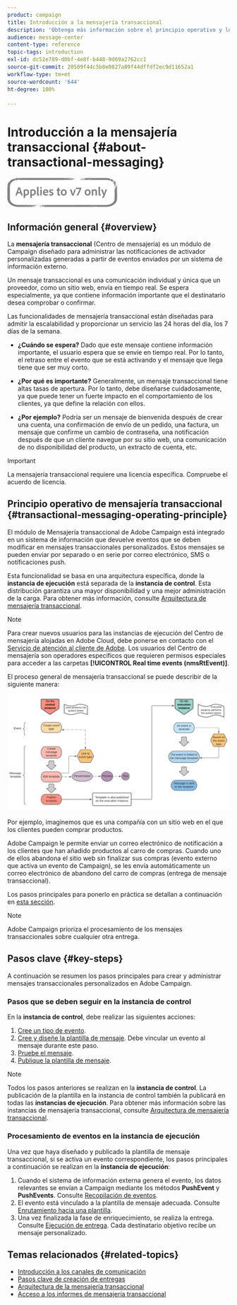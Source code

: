 ```yaml
---
product: campaign
title: Introducción a la mensajería transaccional
description: 'Obtenga más información sobre el principio operativo y los pasos clave de la mensajería transaccional de Adobe Campaign Classic. '
audience: message-center
content-type: reference
topic-tags: introduction
exl-id: dc52e789-d0bf-4e8f-b448-9d69a2762cc1
source-git-commit: 20509f44c5b8e0827a09f44dffdf2ec9d11652a1
workflow-type: tm+mt
source-wordcount: '644'
ht-degree: 100%

---
```



# Introducción a la mensajería transaccional {#about-transactional-messaging}

![](../../assets/v7-only.svg)

## Información general {#overview}

La **mensajería transaccional** (Centro de mensajería) es un módulo de Campaign diseñado para administrar las notificaciones de activador personalizadas generadas a partir de eventos enviados por un sistema de información externo.

Un mensaje transaccional es una comunicación individual y única que un proveedor, como un sitio web, envía en tiempo real. Se espera especialmente, ya que contiene información importante que el destinatario desea comprobar o confirmar.

Las funcionalidades de mensajería transaccional están diseñadas para admitir la escalabilidad y proporcionar un servicio las 24 horas del día, los 7 días de la semana.

* **¿Cuándo se espera?** Dado que este mensaje contiene información importante, el usuario espera que se envíe en tiempo real. Por lo tanto, el retraso entre el evento que se está activando y el mensaje que llega tiene que ser muy corto.

* **¿Por qué es importante?** Generalmente, un mensaje transaccional tiene altas tasas de apertura. Por lo tanto, debe diseñarse cuidadosamente, ya que puede tener un fuerte impacto en el comportamiento de los clientes, ya que define la relación con ellos.

* **¿Por ejemplo?** Podría ser un mensaje de bienvenida después de crear una cuenta, una confirmación de envío de un pedido, una factura, un mensaje que confirme un cambio de contraseña, una notificación después de que un cliente navegue por su sitio web, una comunicación de no disponibilidad del producto, un extracto de cuenta, etc.

>[!IMPORTANT]
>
>La mensajería transaccional requiere una licencia específica. Compruebe el acuerdo de licencia.

<!--Before starting with transactional messaging, make sure you read the corresponding [best practices and limitations]().-->

## Principio operativo de mensajería transaccional {#transactional-messaging-operating-principle}

El módulo de Mensajería transaccional de Adobe Campaign está integrado en un sistema de información que devuelve eventos que se deben modificar en mensajes transaccionales personalizados. Estos mensajes se pueden enviar por separado o en serie por correo electrónico, SMS o notificaciones push.

Esta funcionalidad se basa en una arquitectura específica, donde la **instancia de ejecución** está separada de la **instancia de control**. Esta distribución garantiza una mayor disponibilidad y una mejor administración de la carga. Para obtener más información, consulte [Arquitectura de mensajería transaccional](../../message-center/using/transactional-messaging-architecture.md).

>[!NOTE]
>
>Para crear nuevos usuarios para las instancias de ejecución del Centro de mensajería alojadas en Adobe Cloud, debe ponerse en contacto con el [Servicio de atención al cliente de Adobe](https://helpx.adobe.com/es/enterprise/admin-guide.html/enterprise/using/support-for-experience-cloud.ug.html). Los usuarios del Centro de mensajería son operadores específicos que requieren permisos especiales para acceder a las carpetas **[!UICONTROL Real time events (nmsRtEvent)]**.

El proceso general de mensajería transaccional se puede describir de la siguiente manera:

![](assets/transactional-msg-overview.png)

Por ejemplo, imaginemos que es una compañía con un sitio web en el que los clientes pueden comprar productos.

Adobe Campaign le permite enviar un correo electrónico de notificación a los clientes que han añadido productos al carro de compras. Cuando uno de ellos abandona el sitio web sin finalizar sus compras (evento externo que activa un evento de Campaign), se les envía automáticamente un correo electrónico de abandono del carro de compras (entrega de mensaje transaccional).

Los pasos principales para ponerlo en práctica se detallan a continuación en [esta sección](#key-steps).

>[!NOTE]
>
>Adobe Campaign prioriza el procesamiento de los mensajes transaccionales sobre cualquier otra entrega.

## Pasos clave {#key-steps}

A continuación se resumen los pasos principales para crear y administrar mensajes transaccionales personalizados en Adobe Campaign.

### Pasos que se deben seguir en la instancia de control

En la **instancia de control**, debe realizar las siguientes acciones:

1. [Cree un tipo de evento](../../message-center/using/creating-event-types.md).
1. [Cree y diseñe la plantilla de mensaje](../../message-center/using/creating-the-message-template.md). Debe vincular un evento al mensaje durante este paso.
1. [Pruebe el mensaje](../../message-center/using/testing-message-templates.md).
1. [Publique la plantilla de mensaje](../../message-center/using/publishing-message-templates.md).

>[!NOTE]
>
>Todos los pasos anteriores se realizan en la **instancia de control**. La publicación de la plantilla en la instancia de control también la publicará en todas las **instancias de ejecución**. Para obtener más información sobre las instancias de mensajería transaccional, consulte [Arquitectura de mensajería transaccional](../../message-center/using/transactional-messaging-architecture.md).

### Procesamiento de eventos en la instancia de ejecución

Una vez que haya diseñado y publicado la plantilla de mensaje transaccional, si se activa un evento correspondiente, los pasos principales a continuación se realizan en la **instancia de ejecución**:

1. Cuando el sistema de información externa genera el evento, los datos relevantes se envían a Campaign mediante los métodos **PushEvent** y **PushEvents**. Consulte [Recopilación de eventos](../../message-center/using/about-event-processing.md#event-collection).
1. El evento está vinculado a la plantilla de mensaje adecuada. Consulte [Enrutamiento hacia una plantilla](../../message-center/using/about-event-processing.md#routing-towards-a-template).
1. Una vez finalizada la fase de enriquecimiento, se realiza la entrega. Consulte [Ejecución de entrega](../../message-center/using/delivery-execution.md). Cada destinatario objetivo recibe un mensaje personalizado.

## Temas relacionados {#related-topics}

* [Introducción a los canales de comunicación](../../delivery/using/communication-channels.md)
* [Pasos clave de creación de entregas](../../delivery/using/steps-about-delivery-creation-steps.md)
* [Arquitectura de la mensajería transaccional](../../message-center/using/transactional-messaging-architecture.md)
* [Acceso a los informes de mensajería transaccional](../../message-center/using/about-transactional-messaging-reports.md)
